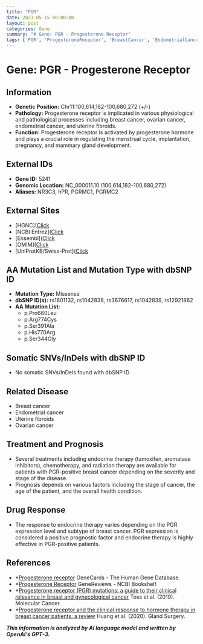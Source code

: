 ```yaml
---
title: "PGR"
date: 2023-05-15 00:00:00
layout: post
categories: Gene
summary: "# Gene: PGR - Progesterone Receptor"
tags: ['PGR', 'ProgesteroneReceptor', 'BreastCancer', 'EndometrialCancer', 'UterineFibroids', 'OvarianCancer', 'EndocrineTherapy', 'Mutation']
---
```


# Gene: PGR - Progesterone Receptor

## Information

- **Genetic Position:** Chr11:100,614,182-100,680,272 (+/-)
- **Pathology:** Progesterone receptor is implicated in various physiological and pathological processes including breast cancer, ovarian cancer, endometrial cancer, and uterine fibroids.
- **Function:** Progesterone receptor is activated by progesterone hormone and plays a crucial role in regulating the menstrual cycle, implantation, pregnancy, and mammary gland development.

## External IDs

- **Gene ID:** 5241
- **Genomic Location:** NC_000011.10 (100,614,182-100,680,272)
- **Aliases:** NR3C3, hPR, PGRMC1, PGRMC2

## External Sites

- [HGNC]([Click](https://www.genenames.org/data/gene-symbol-report/#!/hgnc_id/HGNC:8904)
- [NCBI Entrez]([Click](https://www.ncbi.nlm.nih.gov/gene/5241)
- [Ensembl]([Click](https://grch37.ensembl.org/Homo_sapiens/Gene/Summary?db=core;g=ENSG00000117601;r=11:100614182-100680272)
- [OMIM]([Click](https://www.omim.org/entry/607311)
- [UniProtKB/Swiss-Prot]([Click](https://www.uniprot.org/uniprot/P06401)

## AA Mutation List and Mutation Type with dbSNP ID

- **Mutation Type:** Missense
- **dbSNP ID(s):** rs1801132, rs1042838, rs3676617, rs1042839, rs12921862
- **AA Mutation List:**
   - p.Pro660Leu
   - p.Arg774Cys
   - p.Ser391Ala
   - p.His770Arg
   - p.Ser344Gly

## Somatic SNVs/InDels with dbSNP ID 

- No somatic SNVs/InDels found with dbSNP ID

## Related Disease 

- Breast cancer
- Endometrial cancer
- Uterine fibroids
- Ovarian cancer

## Treatment and Prognosis

- Several treatments including endocrine therapy (tamoxifen, aromatase inhibitors), chemotherapy, and radiation therapy are available for patients with PGR-positive breast cancer depending on the severity and stage of the disease.
- Prognosis depends on various factors including the stage of cancer, the age of the patient, and the overall health condition. 

## Drug Response

- The response to endocrine therapy varies depending on the PGR expression level and subtype of breast cancer. PGR expression is considered a positive prognostic factor and endocrine therapy is highly effective in PGR-positive patients.

## References

- *[Progesterone receptor]([Click](https://www.genecards.org/cgi-bin/carddisp.pl?gene=PGR)*.) GeneCards - The Human Gene Database.
- *[Progesterone Receptor]([Click](https://www.ncbi.nlm.nih.gov/books/NBK482442/)*.) GeneReviews - NCBI Bookshelf.
- *[Progesterone receptor (PGR) mutations: a guide to their clinical relevance in breast and gynecological cancer]([Click](https://www.ncbi.nlm.nih.gov/pmc/articles/PMC6740313/)*.) Toss et al. (2019). Molecular Cancer.
- *[Progesterone receptor and the clinical response to hormone therapy in breast cancer patients: a review]([Click](https://glandcell.amegroups.com/article/view/5148/5963)*.) Huang et al. (2020). Gland Surgery.

**_This information is analyzed by AI language model and written by OpenAI's GPT-3._**